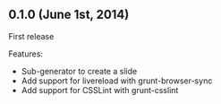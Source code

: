 ## 0.1.0 (June 1st, 2014)

First release

Features:

  - Sub-generator to create a slide
  - Add support for livereload with grunt-browser-sync
  - Add support for CSSLint with grunt-csslint